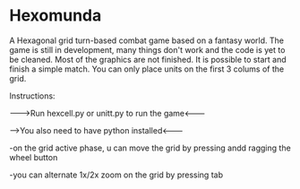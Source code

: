 # Hexomunda
A Hexagonal grid turn-based combat game based on a fantasy world.
The game is still in development, many things don't work and the code is yet to be cleaned. 
Most of the graphics are not finished.
It is possible to start and finish a simple match.
You can only place units on the first 3 colums of the grid.<br/>

Instructions:

--->Run hexcell.py or unitt.py to run the game<---<br/>

-->You also need to have python installed<---<br/>

-on the grid active phase, u can move the grid by pressing andd ragging the wheel button <br/>

-you can alternate 1x/2x zoom on the grid by pressing tab <br/>